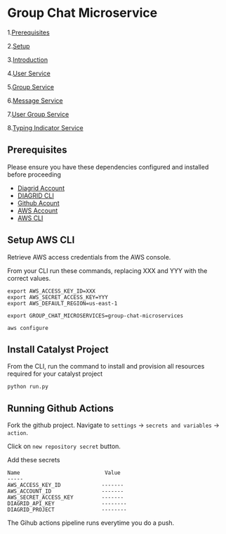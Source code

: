 # Group Chat Microservice

1.[Prerequisites](./docs/prerequisites.md)

2.[Setup](./docs/setup.md)

3.[Introduction](./docs/introduction.md)

4.[User Service](./docs/user-service.md)

5.[Group Service](./docs/group-service.md)

6.[Message Service](./docs/message-service.md)

7.[User Group Service](./docs/user-group-service.md)

8.[Typing Indicator Service](./docs/typing-indicator-service.md)

## Prerequisites

Please ensure you have these dependencies configured and installed before
proceeding

- [Diagrid Account](https://catalyst.diagrid.io/)
- [DIAGRID CLI](https://docs.diagrid.io/catalyst/references/cli-reference/intro/)
- [Github Acount](https://docs.diagrid.io/catalyst/references/cli-reference/intro/)
- [AWS Account](https://repost.aws/knowledge-center/create-and-activate-aws-account)
- [AWS CLI](https://docs.aws.amazon.com/cli/latest/userguide/getting-started-install.html)

## Setup AWS CLI

Retrieve AWS access credentials from the AWS console.

From your CLI run these commands, replacing XXX and YYY with the correct values.

```
export AWS_ACCESS_KEY_ID=XXX
export AWS_SECRET_ACCESS_KEY=YYY
export AWS_DEFAULT_REGION=us-east-1

export GROUP_CHAT_MICROSERVICES=group-chat-microservices

aws configure
```

## Install Catalyst Project

From the CLI, run the command to install and provision all resources required
for your catalyst project

`python run.py`

## Running Github Actions

Fork the github project. Navigate to `settings` -> `secrets and variables` ->
`action`.

Click on `new repository secret` button.

Add these secrets

```
Name                           Value
-----
AWS_ACCESS_KEY_ID             -------
AWS_ACCOUNT_ID                -------
AWS_SECRET_ACCESS_KEY         -------
DIAGRID_API_KEY               --------
DIAGRID_PROJECT               --------
```

The Gihub actions pipeline runs everytime you do a push.
